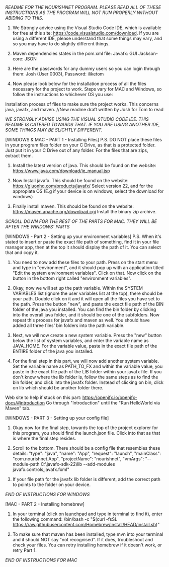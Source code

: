 *README FOR THE NOURISHNET PROGRAM. PLEASE READ ALL OF THESE INSTRUCTIONS AS THE PROGRAM WILL NOT RUN PROPERLY WITHOUT ABIDING TO THIS.*

1. We Strongly advice using the Visual Studio Code IDE, which is available for free at this site: 
https://code.visualstudio.com/download. If you are using a different IDE, please understand that some things may vary, and so you may have to do slightly different things. 

2. Maven dependencies states in the pom.xml file: 
    Javafx: GUI
    Jackson-core: JSON

3. Here are the passwords for any dummy users so you can login through them: 
    Josh (User 0003), Password: iliketom


4. Now please look below for the installation process of all the files necessary for the project to work. Steps vary for MAC and Windows, so follow the instructions to whichever OS you use:



Installation process of files to make sure the project works. This concerns java, javafx, and maven.
//New readme draft written by Josh for Tom to read

*WE STRONGLY ADVISE USING THE VISUAL STUDIO CODE IDE. THIS README IS CATERED TOWARDS THAT. IF YOU ARE USING ANOTHER IDE, SOME THINGS MAY BE SLIGHTLY DIFFERENT.*

[WINDOWS & MAC - PART 1 - Installing Files]
P.S. DO NOT place these files in your program files folder on your C Drive, as that is a protected folder. Just put it in your C Drive out of any folder. For the files that are zips, extract them.

1. Install the latest version of java. This should be found on the website: https://www.java.com/download/ie_manual.jsp

2. Now Install javafx. This should be found on the website: https://gluonhq.com/products/javafx/
Select version 22, and for the appropiate OS (E.g if your device is on windows, select the download for windows)

3. Finally install maven. This should be found on the website: https://maven.apache.org/download.cgi
Install the binary zip archive. 

*SCROLL DOWN FOR THE REST OF THE PARTS FOR MAC. THEY WILL BE AFTER THE WINDOWS' PARTS*



[WINDOWS - Part 2 - Setting up your environment variables] 
P.S. When it's stated to insert or paste the exact file path of something, find it in your file manager app, then at the top it should display the path of it. You can select that and copy it.

1. You need to now add these files to your path. Press on the start menu and type in "environment", and it should pop up with an application titled "Edit the system environment variables". Click on that. Now click on the button in the bottom right called "environment variables".

2. Okay, now we will set up the path variable. Within the SYSTEM VARIABLES list (ignore the user variables list at the top), there should be your path. Double click on it and it will open all the files you have set to the path. Press the button "new", and paste the exact file path of the BIN folder of the java you installed. You can find the bin folder by clicking into the overall java folder, and it should be one of the subfolders. Now repeat this process for javafx and maven as well. You should have added all three files' bin folders into the path variable. 

3. Next, we will now create a new system variable. Press the "new" button below the list of system variables, and enter the variable name as JAVA_HOME. For the variable value, paste in the exact file path of the ENTIRE folder of the java you installed.

4. For the final step in this part, we will now add another system variable. Set the variable name as PATH_TO_FX and within the variable value, you paste in the exact file path of the LIB folder within your javafx file. If you don't know where the lib folder is, follow the same steps as to find the bin folder, and click into the javafx folder. Instead of clicking on bin, click on lib which should be another folder there.

Web site to help if stuck on this part: https://openjfx.io/openjfx-docs/#introduction 
Go through "Introduction" until the "Run HelloWorld via Maven" tab.



[WINDOWS - PART 3 - Setting up your config file] 

1. Okay now for the final step, towards the top of the project explorer for this program, you should find the launch.json file. Click into that as that is where the final step resides. 

2. Scroll to the bottom. There should be a config file that resembles these details: 
    "type": "java",
    "name": "App",
    "request": "launch",
    "mainClass": "com.nourishnet.App",
    "projectName": "nourishnet",
    "vmArgs": "--module-path C:\\javafx-sdk-22\\lib --add-modules javafx.controls,javafx.fxml"

3. If your file path for the javafx lib folder is different, add the correct path to points to the folder on your device. 

*END OF INSTRUCTIONS FOR WINDOWS*



[MAC - PART 2 - Installing homebrew]

1. In your terminal (click on launchpad and type in terminal to find it), enter the following command:
 /bin/bash -c "$(curl -fsSL https://raw.githubusercontent.com/Homebrew/install/HEAD/install.sh)"

2. To make sure that maven has been installed, type mvn into your terminal and it should NOT say "not recognised". If it does, troubleshoot and check your files. You can retry installing homebrew if it doesn't work, or retry Part 1.

*END OF INSTRUCTIONS FOR MAC*


